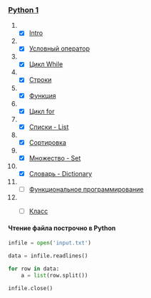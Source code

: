### [Python 1](http://wiki.cs.hse.ru/Основы_и_методология_программирования_на_ПМИ_2018/2019_(основной_поток,_1_модуль))

1. - [x] [Intro](https://github.com/doroteo7/HSE-Python-1/blob/master/notes/1.md)
2. - [x] [Условный оператор](https://github.com/doroteo7/HSE-Python-1/blob/master/notes/2.md)
3. - [x] [Цикл While](https://github.com/doroteo7/HSE-Python-1/blob/master/notes/3.md)
4. - [x] [Строки](https://github.com/doroteo7/HSE-Python-1/blob/master/notes/4.md)
5. - [x] [Функция](https://github.com/doroteo7/HSE-Python-1/blob/master/notes/5.md)
6. - [x] [Цикл for](https://github.com/doroteo7/HSE-Python-1/blob/master/notes/6.md)
7. - [x] [Списки - List](https://github.com/doroteo7/HSE-Python-1/blob/master/notes/7.md)
8. - [x] [Сортировка](https://github.com/doroteo7/HSE-Python-1/blob/master/notes/8.md)
9. - [x] [Множество - Set](https://github.com/doroteo7/HSE-Python-1/blob/master/notes/9.md)
10. - [x] [Словарь - Dictionary](https://github.com/doroteo7/HSE-Python-1/blob/master/notes/10.md)
11. - [ ] [Функциональное программирование](https://github.com/doroteo7/HSE-Python-1/blob/master/notes/11.md)
12. - [ ] [Класс](https://github.com/doroteo7/HSE-Python-1/blob/master/notes/12.md)

 


#### Чтение файла построчно в Python

```python
infile = open('input.txt')

data = infile.readlines()

for row in data:
    a = list(row.split())

infile.close()
```

